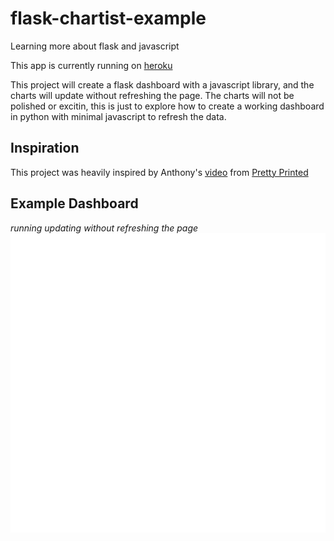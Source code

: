 # flask-chartist-example
Learning more about flask and javascript

This app is currently running on [heroku](http://still-beyond-87368.herokuapp.com/chartist)


This project will create a flask dashboard with a javascript library, and the charts will update without refreshing the page.  The charts will not be polished or excitin, this is just to explore how to create a working dashboard in python with minimal javascript to refresh the data.

## Inspiration

This project was heavily inspired by Anthony's [video](https://www.youtube.com/watch?v=geKvJbQsOmM) from [Pretty Printed](https://www.youtube.com/channel/UC-QDfvrRIDB6F0bIO4I4HkQ)


## Example Dashboard
_running updating without refreshing the page_
![gif](example.gif)
